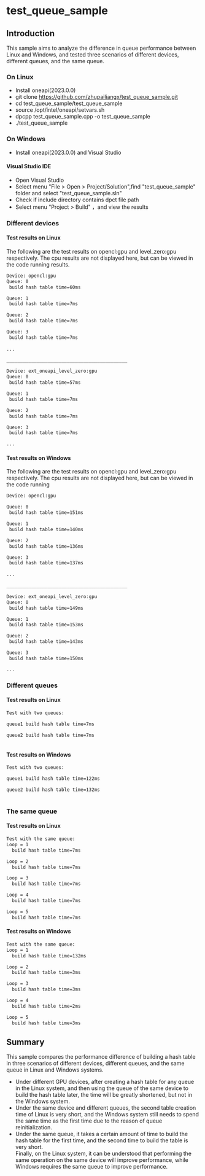 # test_queue_sample
## Introduction
This sample aims to analyze the difference in queue performance between Linux and Windows, and tested three scenarios of different devices, different queues, and the same queue.

### On Linux
* Install oneapi(2023.0.0)
* git clone https://github.com/zhupailiangx/test_queue_sample.git
* cd test_queue_sample/test_queue_sample
* source /opt/intel/oneapi/setvars.sh
* dpcpp test_queue_sample.cpp -o test_queue_sample
* ./test_queue_sample

### On Windows

* Install oneapi(2023.0.0) and Visual Studio

#### Visual Studio IDE
* Open Visual Studio
* Select menu "File > Open > Project/Solution",find "test_queue_sample" folder and select "test_queue_sample.sln"
* Check if include directory contains dpct file path
*  Select menu "Project > Build" ，and view the results

### Different devices
#### Test results on Linux
The following are the test results on opencl:gpu and level_zero:gpu respectively. The cpu results are not displayed here, but can be viewed in the code running results.
```bash
Device: opencl:gpu
Queue: 0
 build hash table time=60ms

Queue: 1
 build hash table time=7ms

Queue: 2
 build hash table time=7ms

Queue: 3
 build hash table time=7ms
 
...

____________________________________________

Device: ext_oneapi_level_zero:gpu
Queue: 0
 build hash table time=57ms

Queue: 1
 build hash table time=7ms

Queue: 2
 build hash table time=7ms

Queue: 3
 build hash table time=7ms

...

```

#### Test results on Windows
The following are the test results on opencl:gpu and level_zero:gpu respectively. The cpu results are not displayed here, but can be viewed in the code running 
```bash
Device: opencl:gpu

Queue: 0
 build hash table time=151ms

Queue: 1
 build hash table time=140ms

Queue: 2
 build hash table time=136ms

Queue: 3
 build hash table time=137ms
 
...

____________________________________________

Device: ext_oneapi_level_zero:gpu
Queue: 0
 build hash table time=149ms

Queue: 1
 build hash table time=153ms

Queue: 2
 build hash table time=143ms

Queue: 3
 build hash table time=150ms

...

```
### Different queues
#### Test results on Linux
```bash
Test with two queues:

queue1 build hash table time=7ms

queue2 build hash table time=7ms
 
```
#### Test results on Windows
```bash
Test with two queues:

queue1 build hash table time=122ms

queue2 build hash table time=132ms
 
```

### The same queue

#### Test results on Linux
```bash
Test with the same queue:
Loop = 1
  build hash table time=7ms

Loop = 2
  build hash table time=7ms

Loop = 3
  build hash table time=7ms

Loop = 4
  build hash table time=7ms

Loop = 5
  build hash table time=7ms
```

#### Test results on Windows
```bash
Test with the same queue:
Loop = 1
  build hash table time=132ms

Loop = 2
  build hash table time=3ms

Loop = 3
  build hash table time=3ms

Loop = 4
  build hash table time=2ms

Loop = 5
  build hash table time=3ms
```

## Summary
This sample compares the performance difference of building a hash table in three scenarios of different devices, different queues, and the same queue in Linux and Windows systems.
* Under different GPU devices, after creating a hash table for any queue in the Linux system, and then using the queue of the same device to build the hash table later, the time will be greatly shortened, but not in the Windows system.
* Under the same device and different queues, the second table creation time of Linux is very short, and the Windows system still needs to spend the same time as the first time due to the reason of queue reinitialization.
* Under the same queue, it takes a certain amount of time to build the hash table for the first time, and the second time to build the table is very short.\
Finally, on the Linux system, it can be understood that performing the same operation on the same device will improve performance, while Windows requires the same queue to improve performance.
